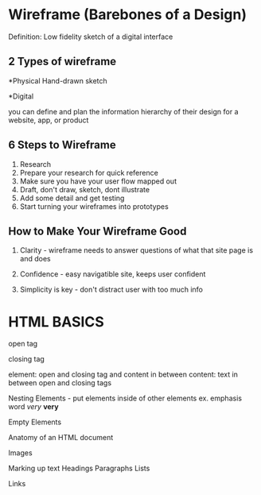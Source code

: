 # Wireframe (Barebones of a Design)
 Definition: Low fidelity sketch of a digital interface
          
 ## 2 Types of wireframe
 
   *Physical Hand-drawn sketch 

   *Digital

  
 you can define and plan the information hierarchy of their design for a website, app, or product

   ## 6 Steps to Wireframe
   
  1. Research
  2. Prepare your research for quick reference
  3. Make sure you have your user flow mapped out
  4. Draft, don't draw, sketch, dont illustrate
  5. Add some detail and get testing
  6. Start turning your wireframes into prototypes

   ## How to Make Your Wireframe Good

  1. Clarity
    - wireframe needs to answer questions of what that site page is and does
     
  2. Confidence
    - easy navigatible site, keeps user confident
    
  3. Simplicity is key
    - don't distract user with too much info


# HTML BASICS
  
   open tag <p>
   closing tag </p>
   element: open and closing tag and content in between
   content: text in between open and closing tags
   
   Nesting Elements
    - put elements inside of other elements
      ex. emphasis word *very* <strong>very</strong>

   Empty Elements
   
   Anatomy of an HTML document
   
   Images
   
   Marking up text
    Headings 
    Paragraphs 
    Lists
    
   Links
   
   
